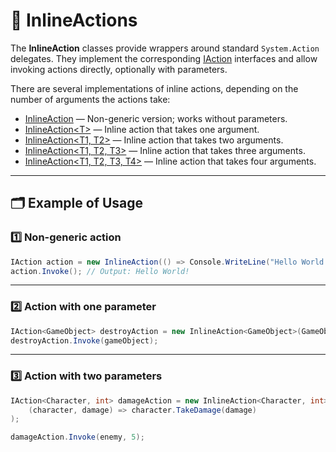 # 🧩 InlineActions

The **InlineAction** classes provide wrappers around standard `System.Action` delegates.
They implement the corresponding [IAction](IActions.md) interfaces and allow invoking actions directly, optionally with
parameters.

There are several implementations of inline actions, depending on the number of arguments the actions take:

- [InlineAction](InlineAction.md) — Non-generic version; works without parameters.
- [InlineAction&lt;T&gt;](InlineAction%601.md) — Inline action that takes one argument.
- [InlineAction&lt;T1, T2&gt;](InlineAction%602.md) — Inline action that takes two arguments.
- [InlineAction&lt;T1, T2, T3&gt;](InlineAction%603.md) — Inline action that takes three arguments.
- [InlineAction&lt;T1, T2, T3, T4&gt;](InlineAction%604.md) — Inline action that takes four arguments.

---

## 🗂 Example of Usage

### 1️⃣ Non-generic action

```csharp
IAction action = new InlineAction(() => Console.WriteLine("Hello World!"));
action.Invoke(); // Output: Hello World!
```

---

### 2️⃣ Action with one parameter

```csharp
IAction<GameObject> destroyAction = new InlineAction<GameObject>(GameObject.Destroy);
destroyAction.Invoke(gameObject);
```

---

### 3️⃣ Action with two parameters

```csharp
IAction<Character, int> damageAction = new InlineAction<Character, int>(
    (character, damage) => character.TakeDamage(damage)
);

damageAction.Invoke(enemy, 5);
```
